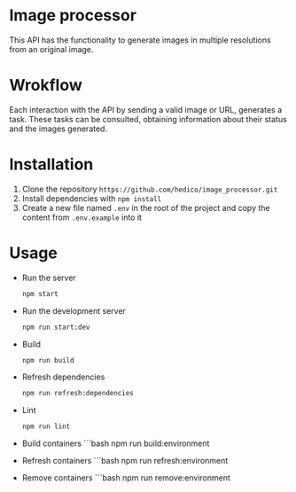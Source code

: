 # Image processor

This API has the functionality to generate images in multiple resolutions from an original image. 


# Wrokflow

Each interaction with the API by sending a valid image or URL, generates a task. These tasks can be consulted,
obtaining information about their status and the images generated.


# Installation

1. Clone the repository `https://github.com/hedico/image_processor.git`
2. Install dependencies with `npm install`
3. Create a new file named `.env` in the root of the project and copy the content from `.env.example` into it


# Usage

- Run the server
  ```bash
  npm start

- Run the development server
  ```bash
  npm run start:dev

- Build
  ```bash
  npm run build

- Refresh dependencies
  ```bash
  npm run refresh:dependencies

- Lint
  ```bash
  npm run lint

- Build containers
  ´´´bash
  npm run build:environment

- Refresh containers
  ´´´bash
  npm run refresh:environment

- Remove containers
  ´´´bash
  npm run remove:environment
